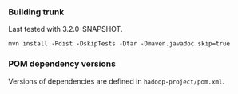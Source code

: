 ### Building trunk

Last tested with 3.2.0-SNAPSHOT.

```
mvn install -Pdist -DskipTests -Dtar -Dmaven.javadoc.skip=true
```


### POM dependency versions

Versions of dependencies are defined in `hadoop-project/pom.xml`.